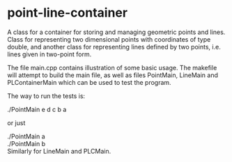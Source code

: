 # point-line-container
A class for a container for storing and managing geometric points and lines. Class for representing two dimensional points with coordinates of type double, and another class for representing lines defined by two points, i.e. lines given in two-point form.  

The file main.cpp contains illustration of some basic usage. The makefile will attempt to build the main file, as well as files PointMain, LineMain and PLContainerMain which can be used to test the program.  

The way to run the tests is:   

./PointMain e d c b a   

or just   

./PointMain a   
./PointMain b   
Similarly for LineMain and PLCMain.   

